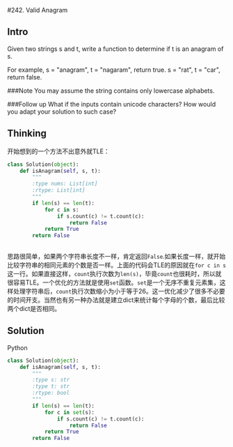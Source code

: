 #242. Valid Anagram

## Intro

Given two strings s and t, write a function to determine if t is an anagram of s.

For example,
s = "anagram", t = "nagaram", return true.
s = "rat", t = "car", return false.

###Note
You may assume the string contains only lowercase alphabets.

###Follow up
What if the inputs contain unicode characters? How would you adapt your solution to such case?

## Thinking

开始想到的一个方法不出意外就TLE：

```python
class Solution(object):
    def isAnagram(self, s, t):
        """
        :type nums: List[int]
        :rtype: List[int]
        """
        if len(s) == len(t):
        	for c in s:
            	if s.count(c) != t.count(c):
                	return False
        	return True
    	return False
        
```

思路很简单，如果两个字符串长度不一样，肯定返回`False`.如果长度一样，就开始比较字符串的相同元素的个数是否一样。上面的代码会TLE的原因就在`for c in s`这一行。如果直接这样，`count`执行次数为`len(s)`，毕竟`count`也很耗时，所以就很容易TLE。一个优化的方法就是使用`set`函数。`set`是一个无序不重复元素集，这样处理字符串后，`count`执行次数缩小为小于等于26。这一优化减少了很多不必要的时间开支。当然也有另一种办法就是建立dict来统计每个字母的个数，最后比较两个dict是否相同。

## Solution

Python

```python
class Solution(object):
    def isAnagram(self, s, t):
        """
        :type s: str
        :type t: str
        :rtype: bool
        """
        if len(s) == len(t):
            for c in set(s):
                if s.count(c) != t.count(c):
                    return False
            return True
        return False
```